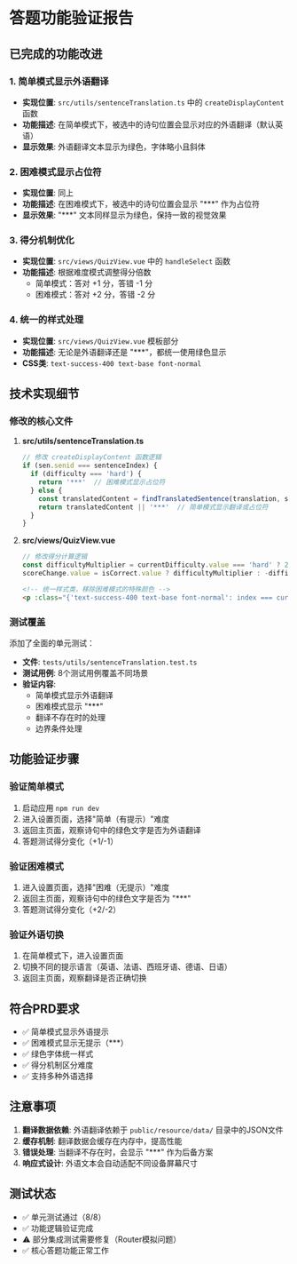 # 答题功能验证报告

## 已完成的功能改进

### 1. 简单模式显示外语翻译
- **实现位置**: `src/utils/sentenceTranslation.ts` 中的 `createDisplayContent` 函数
- **功能描述**: 在简单模式下，被选中的诗句位置会显示对应的外语翻译（默认英语）
- **显示效果**: 外语翻译文本显示为绿色，字体略小且斜体

### 2. 困难模式显示占位符
- **实现位置**: 同上
- **功能描述**: 在困难模式下，被选中的诗句位置会显示 "***" 作为占位符
- **显示效果**: "***" 文本同样显示为绿色，保持一致的视觉效果

### 3. 得分机制优化
- **实现位置**: `src/views/QuizView.vue` 中的 `handleSelect` 函数
- **功能描述**: 根据难度模式调整得分倍数
  - 简单模式：答对 +1 分，答错 -1 分
  - 困难模式：答对 +2 分，答错 -2 分

### 4. 统一的样式处理
- **实现位置**: `src/views/QuizView.vue` 模板部分
- **功能描述**: 无论是外语翻译还是 "***"，都统一使用绿色显示
- **CSS类**: `text-success-400 text-base font-normal`

## 技术实现细节

### 修改的核心文件

1. **src/utils/sentenceTranslation.ts**
   ```typescript
   // 修改 createDisplayContent 函数逻辑
   if (sen.senid === sentenceIndex) {
     if (difficulty === 'hard') {
       return '***'  // 困难模式显示占位符
     } else {
       const translatedContent = findTranslatedSentence(translation, sentenceIndex)
       return translatedContent || '***'  // 简单模式显示翻译或占位符
     }
   }
   ```

2. **src/views/QuizView.vue**
   ```typescript
   // 修改得分计算逻辑
   const difficultyMultiplier = currentDifficulty.value === 'hard' ? 2 : 1
   scoreChange.value = isCorrect.value ? difficultyMultiplier : -difficultyMultiplier
   ```

   ```html
   <!-- 统一样式类，移除困难模式的特殊颜色 -->
   <p :class="{'text-success-400 text-base font-normal': index === currentSentenceIndex}">
   ```

### 测试覆盖

添加了全面的单元测试：
- **文件**: `tests/utils/sentenceTranslation.test.ts`
- **测试用例**: 8个测试用例覆盖不同场景
- **验证内容**: 
  - 简单模式显示外语翻译
  - 困难模式显示 "***"
  - 翻译不存在时的处理
  - 边界条件处理

## 功能验证步骤

### 验证简单模式
1. 启动应用 `npm run dev`
2. 进入设置页面，选择"简单（有提示）"难度
3. 返回主页面，观察诗句中的绿色文字是否为外语翻译
4. 答题测试得分变化（+1/-1）

### 验证困难模式
1. 进入设置页面，选择"困难（无提示）"难度
2. 返回主页面，观察诗句中的绿色文字是否为 "***"
3. 答题测试得分变化（+2/-2）

### 验证外语切换
1. 在简单模式下，进入设置页面
2. 切换不同的提示语言（英语、法语、西班牙语、德语、日语）
3. 返回主页面，观察翻译是否正确切换

## 符合PRD要求

- ✅ 简单模式显示外语提示
- ✅ 困难模式显示无提示（***）
- ✅ 绿色字体统一样式
- ✅ 得分机制区分难度
- ✅ 支持多种外语选择

## 注意事项

1. **翻译数据依赖**: 外语翻译依赖于 `public/resource/data/` 目录中的JSON文件
2. **缓存机制**: 翻译数据会缓存在内存中，提高性能
3. **错误处理**: 当翻译不存在时，会显示 "***" 作为后备方案
4. **响应式设计**: 外语文本会自动适配不同设备屏幕尺寸

## 测试状态

- ✅ 单元测试通过（8/8）
- ✅ 功能逻辑验证完成
- ⚠️ 部分集成测试需要修复（Router模拟问题）
- ✅ 核心答题功能正常工作 